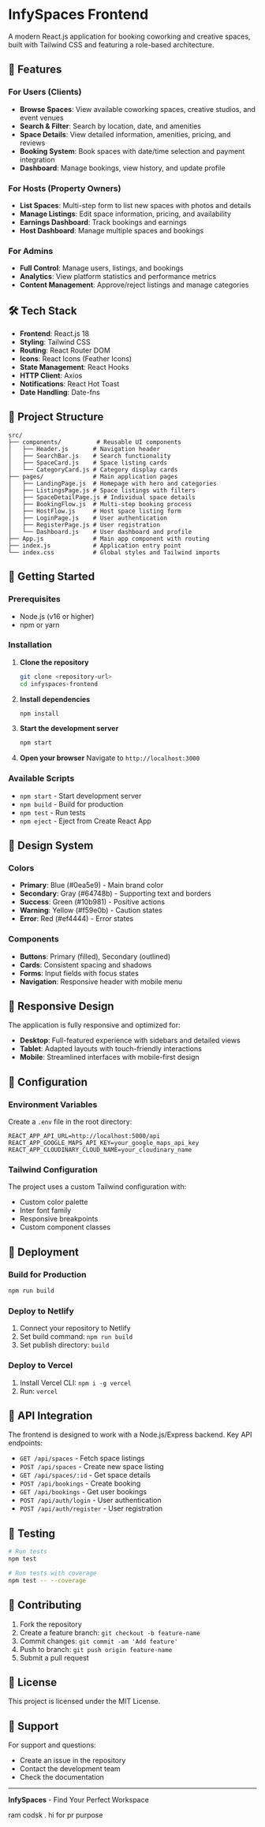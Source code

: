 # InfySpaces Frontend

A modern React.js application for booking coworking and creative spaces, built with Tailwind CSS and featuring a role-based architecture.

## 🚀 Features

### For Users (Clients)
- **Browse Spaces**: View available coworking spaces, creative studios, and event venues
- **Search & Filter**: Search by location, date, and amenities
- **Space Details**: View detailed information, amenities, pricing, and reviews
- **Booking System**: Book spaces with date/time selection and payment integration
- **Dashboard**: Manage bookings, view history, and update profile

### For Hosts (Property Owners)
- **List Spaces**: Multi-step form to list new spaces with photos and details
- **Manage Listings**: Edit space information, pricing, and availability
- **Earnings Dashboard**: Track bookings and earnings
- **Host Dashboard**: Manage multiple spaces and bookings

### For Admins
- **Full Control**: Manage users, listings, and bookings
- **Analytics**: View platform statistics and performance metrics
- **Content Management**: Approve/reject listings and manage categories

## 🛠 Tech Stack

- **Frontend**: React.js 18
- **Styling**: Tailwind CSS
- **Routing**: React Router DOM
- **Icons**: React Icons (Feather Icons)
- **State Management**: React Hooks
- **HTTP Client**: Axios
- **Notifications**: React Hot Toast
- **Date Handling**: Date-fns

## 📁 Project Structure

```
src/
├── components/          # Reusable UI components
│   ├── Header.js       # Navigation header
│   ├── SearchBar.js    # Search functionality
│   ├── SpaceCard.js    # Space listing cards
│   └── CategoryCard.js # Category display cards
├── pages/              # Main application pages
│   ├── LandingPage.js  # Homepage with hero and categories
│   ├── ListingsPage.js # Space listings with filters
│   ├── SpaceDetailPage.js # Individual space details
│   ├── BookingFlow.js  # Multi-step booking process
│   ├── HostFlow.js     # Host space listing form
│   ├── LoginPage.js    # User authentication
│   ├── RegisterPage.js # User registration
│   └── Dashboard.js    # User dashboard and profile
├── App.js              # Main app component with routing
├── index.js            # Application entry point
└── index.css           # Global styles and Tailwind imports
```

## 🚀 Getting Started

### Prerequisites

- Node.js (v16 or higher)
- npm or yarn

### Installation

1. **Clone the repository**
   ```bash
   git clone <repository-url>
   cd infyspaces-frontend
   ```

2. **Install dependencies**
   ```bash
   npm install
   ```

3. **Start the development server**
   ```bash
   npm start
   ```

4. **Open your browser**
   Navigate to `http://localhost:3000`

### Available Scripts

- `npm start` - Start development server
- `npm build` - Build for production
- `npm test` - Run tests
- `npm eject` - Eject from Create React App

## 🎨 Design System

### Colors
- **Primary**: Blue (#0ea5e9) - Main brand color
- **Secondary**: Gray (#64748b) - Supporting text and borders
- **Success**: Green (#10b981) - Positive actions
- **Warning**: Yellow (#f59e0b) - Caution states
- **Error**: Red (#ef4444) - Error states

### Components
- **Buttons**: Primary (filled), Secondary (outlined)
- **Cards**: Consistent spacing and shadows
- **Forms**: Input fields with focus states
- **Navigation**: Responsive header with mobile menu

## 📱 Responsive Design

The application is fully responsive and optimized for:
- **Desktop**: Full-featured experience with sidebars and detailed views
- **Tablet**: Adapted layouts with touch-friendly interactions
- **Mobile**: Streamlined interfaces with mobile-first design

## 🔧 Configuration

### Environment Variables
Create a `.env` file in the root directory:

```env
REACT_APP_API_URL=http://localhost:5000/api
REACT_APP_GOOGLE_MAPS_API_KEY=your_google_maps_api_key
REACT_APP_CLOUDINARY_CLOUD_NAME=your_cloudinary_name
```

### Tailwind Configuration
The project uses a custom Tailwind configuration with:
- Custom color palette
- Inter font family
- Responsive breakpoints
- Custom component classes

## 🚀 Deployment

### Build for Production
```bash
npm run build
```

### Deploy to Netlify
1. Connect your repository to Netlify
2. Set build command: `npm run build`
3. Set publish directory: `build`

### Deploy to Vercel
1. Install Vercel CLI: `npm i -g vercel`
2. Run: `vercel`

## 🔗 API Integration

The frontend is designed to work with a Node.js/Express backend. Key API endpoints:

- `GET /api/spaces` - Fetch space listings
- `POST /api/spaces` - Create new space listing
- `GET /api/spaces/:id` - Get space details
- `POST /api/bookings` - Create booking
- `GET /api/bookings` - Get user bookings
- `POST /api/auth/login` - User authentication
- `POST /api/auth/register` - User registration

## 🧪 Testing

```bash
# Run tests
npm test

# Run tests with coverage
npm test -- --coverage
```

## 📝 Contributing

1. Fork the repository
2. Create a feature branch: `git checkout -b feature-name`
3. Commit changes: `git commit -am 'Add feature'`
4. Push to branch: `git push origin feature-name`
5. Submit a pull request

## 📄 License

This project is licensed under the MIT License.

## 🤝 Support

For support and questions:
- Create an issue in the repository
- Contact the development team
- Check the documentation

---

**InfySpaces** - Find Your Perfect Workspace



ram
codsk .
hi
for pr purpose